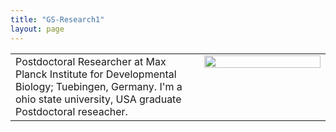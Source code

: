 ```yaml
---
title: "GS-Research1"
layout: page
---
```

<table height="60%">
  <tr><td width="60%" height="60%" valign="top" align="left">
      Postdoctoral Researcher at Max Planck Institute for Developmental Biology; Tuebingen, Germany.
      I'm a ohio state university, USA graduate Postdoctoral reseacher.
</td>
    <td width="40%" height="60%" valign="top" style="border: none;">
      <img style="float: center;" src="../assets/images/Gautam_Hpa_infectedPlant.JPG" width="100%"/>
    </td>
  </tr>
</table>
